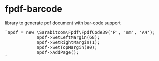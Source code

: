 # fpdf-barcode
library to generate pdf document with bar-code support

<pre>
`$pdf = new \Sarabitcom\Fpdf\FpdfCode39('P', 'mm', 'A4');
            $pdf->SetLeftMargin(68);
            $pdf->SetRightMargin(1);
            $pdf->SetTopMargin(90);
            $pdf->AddPage();
`</pre>

